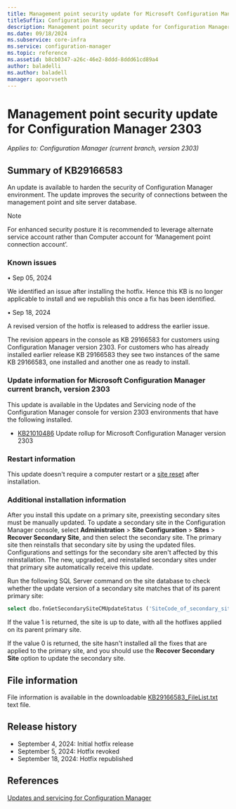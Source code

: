 ```yaml
---
title: Management point security update for Microsoft Configuration Manager version 2303
titleSuffix: Configuration Manager
description: Management point security update for Configuration Manager 2303
ms.date: 09/18/2024
ms.subservice: core-infra
ms.service: configuration-manager
ms.topic: reference
ms.assetid: b8cb0347-a26c-46e2-8ddd-8ddd61cd89a4
author: baladelli
ms.author: baladell
manager: apoorvseth
---
```


# Management point security update for Configuration Manager 2303

*Applies to: Configuration Manager (current branch, version 2303)*

## Summary of KB29166583
<!-- 29166583 -->
An update is available to harden the security of Configuration Manager environment. The update improves the security of connections between the management point and site server database. 

  > [!NOTE]
  > For enhanced security posture it is recommended to leverage alternate service account rather than Computer account for ‘Management point connection account’.

### Known issues

•	Sep 05, 2024

We identified an issue after installing the hotfix. Hence this KB is no longer applicable to install and we republish this once a fix has been identified.

•	Sep 18, 2024

A revised version of the hotfix is released to address the earlier issue.
 
The revision appears in the console as KB 29166583 for customers using Configuration Manager version 2303.
For customers who has already installed earlier release KB 29166583 they see two instances of the same KB 29166583, one installed and another one as ready to install.

### Update information for Microsoft Configuration Manager current branch, version 2303

This update is available in the Updates and Servicing node of the Configuration Manager console for version 2303 environments that have the following installed.
- [KB21010486](../2303/21010486.md) Update rollup for Microsoft Configuration Manager version 2303

### Restart information

This update doesn't require a computer restart or a [site reset](../../core/servers/manage/modify-your-infrastructure.md#bkmk_reset) after installation.

### Additional installation information

After you install this update on a primary site, preexisting secondary sites must be manually updated. To update a secondary site in the Configuration Manager console, select **Administration** > **Site Configuration** > **Sites** >  **Recover Secondary Site**, and then select the secondary site. The primary site then reinstalls that secondary site by using the updated files. Configurations and settings for the secondary site aren't affected by this reinstallation. The new, upgraded, and reinstalled secondary sites under that primary site automatically receive this update.

Run the following SQL Server command on the site database to check whether the update version of a secondary site matches that of its parent primary site:
   ```sql
   select dbo.fnGetSecondarySiteCMUpdateStatus ('SiteCode_of_secondary_site')
   ```
If the value 1 is returned, the site is up to date, with all the hotfixes applied on its parent primary site.

If the value 0 is returned, the site hasn't installed all the fixes that are applied to the primary site, and you should use the **Recover Secondary Site** option to update the secondary site.

## File information
File information is available in the downloadable [KB29166583_FileList.txt](https://aka.ms/KB29166583_FileList_2303) text file.

## Release history
- September 4, 2024: Initial hotfix release
- September 5, 2024: Hotfix revoked
- September 18, 2024: Hotfix republished

## References
[Updates and servicing for Configuration Manager](../../core/servers/manage/updates.md)
